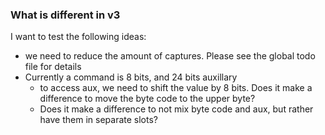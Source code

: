 
### What is different in v3

I want to test the following ideas:
- we need to reduce the amount of captures. Please see the global todo file for details
- Currently a command is 8 bits, and 24 bits auxillary
  - to access aux, we need to shift the value by 8 bits. Does it make a difference to move the byte code to the upper byte?
  - Does it make a difference to not mix byte code and aux, but rather have them in separate slots?